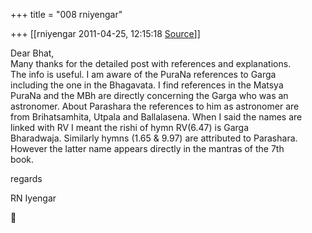 +++
title = "008 rniyengar"

+++
[[rniyengar	2011-04-25, 12:15:18 [Source](https://groups.google.com/g/bvparishat/c/xmgmQK4dQ_k)]]



Dear Bhat,  
Many thanks for the detailed post with references and explanations.  
The info is useful. I am aware of the PuraNa references to Garga  
including the one in the Bhagavata. I find references in the Matsya  
PuraNa and the MBh are directly concerning the Garga who was an  
astronomer. About Parashara the references to him as astronomer are  
from Brihatsamhita, Utpala and Ballalasena. When I said the names are  
linked with RV I meant the rishi of hymn RV(6.47) is Garga  
Bharadwaja. Similarly hymns (1.65 & 9.97) are attributed to Parashara.  
However the latter name appears directly in the mantras of the 7th  
book.  
  
regards  
  
RN Iyengar  



